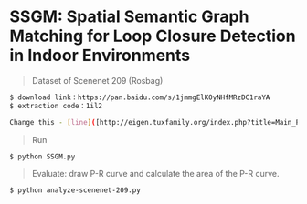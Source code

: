 # SSGM: Spatial Semantic Graph Matching for Loop Closure Detection in Indoor Environments

> Dataset of Scenenet 209 (Rosbag)
```sh
$ download link：https://pan.baidu.com/s/1jmmgElK0yNHfMRzDC1raYA 
$ extraction code：1il2

Change this - [line]([http://eigen.tuxfamily.org/index.php?title=Main_Page](https://github.com/BIT-TYJ/SSGM/blob/c8d3cbfcfb7bab46fe2845e422aad32924c59d94/SSGM.py#L806)) with your own position storing the rosbag.

```
> Run
```sh
$ python SSGM.py
```

> Evaluate: draw P-R curve and calculate the area of the P-R curve.
```sh
$ python analyze-scenenet-209.py
```
